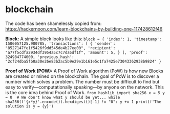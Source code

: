 # blockchain

The code has been shamelessly copied from: https://hackernoon.com/learn-blockchains-by-building-one-117428612f46

**Block:** A simple block looks like this:
`block = {
    'index': 1,
    'timestamp': 1506057125.900785,
    'transactions': [
        {
            'sender': "8527147fe1f5426f9dd545de4b27ee00",
            'recipient': "a77f5cdfa2934df3954a5c7c7da5df1f",
            'amount': 5,
        }
    ],
    'proof': 324984774000,
    'previous_hash': "2cf24dba5fb0a30e26e83b2ac5b9e29e1b161e5c1fa7425e73043362938b9824"
}`

**Proof of Work (POW):** A Proof of Work algorithm (PoW) is how new Blocks are created or mined on the blockchain.
The goal of PoW is to discover a number which solves a problem.
The number must be difficult to find but easy to verify—computationally speaking—by anyone on the network.
This is the core idea behind Proof of Work.
`
from hashlib import sha256
x = 5
y = 0  # We don't know what y should be yet...
while sha256(f'{x*y}'.encode()).hexdigest()[-1] != "0":
    y += 1
print(f'The solution is y = {y}')
`